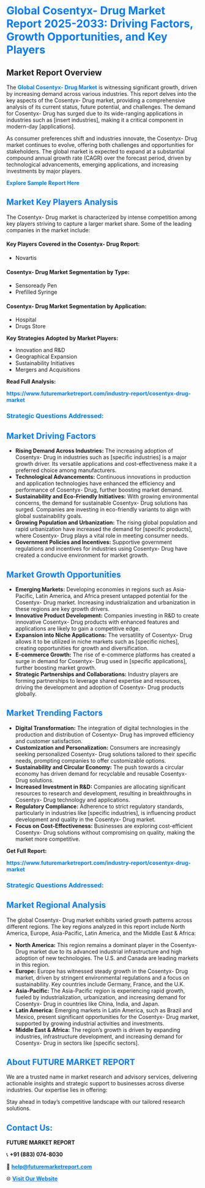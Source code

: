 <h1 style="color: #007BFF;">Global Cosentyx- Drug Market Report 2025-2033: Driving Factors, Growth Opportunities, and Key Players</h1>

<section id="overview">
<h2>Market Report Overview</h2>
<p>The <a href="https://www.futuremarketreport.com/industry-report/cosentyx-drug-market" style="color: #007BFF; text-decoration: none;"><strong>Global Cosentyx- Drug Market</strong></a> is witnessing significant growth, driven by increasing demand across various industries. This report delves into the key aspects of the Cosentyx- Drug market, providing a comprehensive analysis of its current status, future potential, and challenges. The demand for Cosentyx- Drug has surged due to its wide-ranging applications in industries such as [insert industries], making it a critical component in modern-day [applications].</p>
<p>As consumer preferences shift and industries innovate, the Cosentyx- Drug market continues to evolve, offering both challenges and opportunities for stakeholders. The global market is expected to expand at a substantial compound annual growth rate (CAGR) over the forecast period, driven by technological advancements, emerging applications, and increasing investments by major players.</p>
</section>

<section id="overview">
<p><a href="https://www.futuremarketreport.com/request-sample/reportId=106367" style="color: #007BFF; text-decoration: none;"><strong>Explore Sample Report Here</strong></a></p>
</section>

<section id="key-players">
<h2 style="color: #007BFF;">Market Key Players Analysis</h2>
<p>The Cosentyx- Drug market is characterized by intense competition among key players striving to capture a larger market share. Some of the leading companies in the market include:</p>
<h4>Key Players Covered in the Cosentyx- Drug Report:</h4>
<ul><li>Novartis</li></ul>
<h4>Cosentyx- Drug Market Segmentation by Type:</h4>
<ul><li>Sensoready Pen</li><li>Prefilled Syringe</li></ul>

<h4>Cosentyx- Drug Market Segmentation by Application:</h4>
<ul><li>Hospital</li><li>Drugs Store</li></ul>
<p><strong>Key Strategies Adopted by Market Players:</strong></p>
<ul>
<li>Innovation and R&D</li>
<li>Geographical Expansion</li>
<li>Sustainability Initiatives</li>
<li>Mergers and Acquisitions</li>
</ul>
</section>

<section>
<p><strong>Read Full Analysis: </strong></p><a href="https://www.futuremarketreport.com/industry-report/cosentyx-drug-market" style="color: #007BFF; text-decoration: none;"><strong>https://www.futuremarketreport.com/industry-report/cosentyx-drug-market</strong></a>
<h3 style="color: #007BFF;">Strategic Questions Addressed:</h3>
</section>

<section id="driving-factors">
<h2 style="color: #007BFF;">Market Driving Factors</h2>
<ul>
<li><strong>Rising Demand Across Industries:</strong> The increasing adoption of Cosentyx- Drug in industries such as [specific industries] is a major growth driver. Its versatile applications and cost-effectiveness make it a preferred choice among manufacturers.</li>
<li><strong>Technological Advancements:</strong> Continuous innovations in production and application technologies have enhanced the efficiency and performance of Cosentyx- Drug, further boosting market demand.</li>
<li><strong>Sustainability and Eco-Friendly Initiatives:</strong> With growing environmental concerns, the demand for sustainable Cosentyx- Drug solutions has surged. Companies are investing in eco-friendly variants to align with global sustainability goals.</li>
<li><strong>Growing Population and Urbanization:</strong> The rising global population and rapid urbanization have increased the demand for [specific products], where Cosentyx- Drug plays a vital role in meeting consumer needs.</li>
<li><strong>Government Policies and Incentives:</strong> Supportive government regulations and incentives for industries using Cosentyx- Drug have created a conducive environment for market growth.</li>
</ul>
</section>

<section id="growth-opportunities">
<h2 style="color: #007BFF;">Market Growth Opportunities</h2>
<ul>
<li><strong>Emerging Markets:</strong> Developing economies in regions such as Asia-Pacific, Latin America, and Africa present untapped potential for the Cosentyx- Drug market. Increasing industrialization and urbanization in these regions are key growth drivers.</li>
<li><strong>Innovative Product Development:</strong> Companies investing in R&D to create innovative Cosentyx- Drug products with enhanced features and applications are likely to gain a competitive edge.</li>
<li><strong>Expansion into Niche Applications:</strong> The versatility of Cosentyx- Drug allows it to be utilized in niche markets such as [specific niches], creating opportunities for growth and diversification.</li>
<li><strong>E-commerce Growth:</strong> The rise of e-commerce platforms has created a surge in demand for Cosentyx- Drug used in [specific applications], further boosting market growth.</li>
<li><strong>Strategic Partnerships and Collaborations:</strong> Industry players are forming partnerships to leverage shared expertise and resources, driving the development and adoption of Cosentyx- Drug products globally.</li>
</ul>
</section>

<section id="trending-factors">
<h2 style="color: #007BFF;">Market Trending Factors</h2>
<ul>
<li><strong>Digital Transformation:</strong> The integration of digital technologies in the production and distribution of Cosentyx- Drug has improved efficiency and customer satisfaction.</li>
<li><strong>Customization and Personalization:</strong> Consumers are increasingly seeking personalized Cosentyx- Drug solutions tailored to their specific needs, prompting companies to offer customizable options.</li>
<li><strong>Sustainability and Circular Economy:</strong> The push towards a circular economy has driven demand for recyclable and reusable Cosentyx- Drug solutions.</li>
<li><strong>Increased Investment in R&D:</strong> Companies are allocating significant resources to research and development, resulting in breakthroughs in Cosentyx- Drug technology and applications.</li>
<li><strong>Regulatory Compliance:</strong> Adherence to strict regulatory standards, particularly in industries like [specific industries], is influencing product development and quality in the Cosentyx- Drug market.</li>
<li><strong>Focus on Cost-Effectiveness:</strong> Businesses are exploring cost-efficient Cosentyx- Drug solutions without compromising on quality, making the market more competitive.</li>
</ul>
</section>

<section>
<p><strong>Get Full Report: </strong></p><a href="https://www.futuremarketreport.com/industry-report/cosentyx-drug-market" style="color: #007BFF; text-decoration: none;"><strong>https://www.futuremarketreport.com/industry-report/cosentyx-drug-market</strong></a>
<h3 style="color: #007BFF;">Strategic Questions Addressed:</h3>
</section>


<section id="regional-analysis">
<h2 style="color: #007BFF;">Market Regional Analysis</h2>
<p>The global Cosentyx- Drug market exhibits varied growth patterns across different regions. The key regions analyzed in this report include North America, Europe, Asia-Pacific, Latin America, and the Middle East & Africa:</p>
<ul>
<li><strong>North America:</strong> This region remains a dominant player in the Cosentyx- Drug market due to its advanced industrial infrastructure and high adoption of new technologies. The U.S. and Canada are leading markets in this region.</li>
<li><strong>Europe:</strong> Europe has witnessed steady growth in the Cosentyx- Drug market, driven by stringent environmental regulations and a focus on sustainability. Key countries include Germany, France, and the U.K.</li>
<li><strong>Asia-Pacific:</strong> The Asia-Pacific region is experiencing rapid growth, fueled by industrialization, urbanization, and increasing demand for Cosentyx- Drug in countries like China, India, and Japan.</li>
<li><strong>Latin America:</strong> Emerging markets in Latin America, such as Brazil and Mexico, present significant opportunities for the Cosentyx- Drug market, supported by growing industrial activities and investments.</li>
<li><strong>Middle East & Africa:</strong> The region’s growth is driven by expanding industries, infrastructure development, and increasing demand for Cosentyx- Drug in sectors like [specific sectors].</li>
</ul>
</section>

<footer>
<h2 style="color: #007BFF;">About FUTURE MARKET REPORT</h2>
<p>We are a trusted name in market research and advisory services, delivering actionable insights and strategic support to businesses across diverse industries. Our expertise lies in offering:</p>

<p>Stay ahead in today’s competitive landscape with our tailored research solutions.</p>

<h2 style="color: #007BFF;">Contact Us:</h2>
<p><strong>FUTURE MARKET REPORT</strong></p>
<p>📞 <strong>+91 (883) 074-8030</strong></p>
<p>📧 <strong><a href="mailto:help@futuremarketreport.com" style="color: #007BFF;">help@futuremarketreport.com</a></strong></p>
<p>🌐 <strong><a href="https://www.futuremarketreport.com/" style="color: #007BFF;">Visit Our Website</a></strong></p>
</footer>